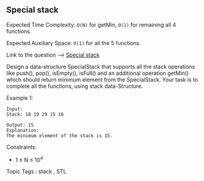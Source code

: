 ## Special stack

Expected Time Complexity: `O(N)` for getMin, `O(1)` for remaining all 4 functions.

Expected Auxiliary Space: `O(1)` for all the 5 functions.

Link to the question --> [Special stack](https://practice.geeksforgeeks.org/problems/special-stack/1)

Design a data-structure SpecialStack that supports all the stack operations like push(), pop(), isEmpty(), isFull() 
and an additional operation getMin() which should return minimum element from the SpecialStack. Your task is to complete
all the functions, using stack data-Structure.

Example 1:
```
Input:
Stack: 18 19 29 15 16

Output: 15
Explanation:
The minimum element of the stack is 15. 
```

Constraints:
- 1 ≤ N ≤ 10<sup>4</sup>

Topic Tags : stack , STL
